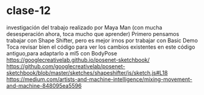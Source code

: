 # clase-12
investigación del trabajo realizado por Maya Man (con mucha desesperación ahora, toca mucho que aprender) 
Primero pensamos trabajar con Shape Shifter, pero es mejor irnos por trabajar con Basic Demo
Toca revisar bien el código para ver los cambios existentes en este código antiguo,para adaptarlo a ml5 con BodyPose
https://googlecreativelab.github.io/posenet-sketchbook/
https://github.com/googlecreativelab/posenet-sketchbook/blob/master/sketches/shapeshifter/js/sketch.js#L18
https://medium.com/artists-and-machine-intelligence/mixing-movement-and-machine-848095ea5596
